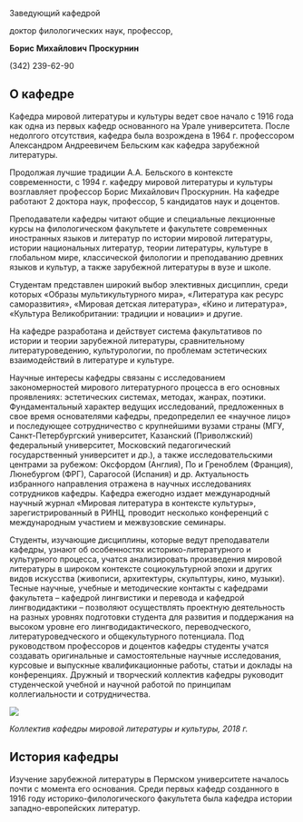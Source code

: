 Заведующий кафедрой
   

 доктор филологических наук, профессор,
   

**Борис** 
**Михайлович** 
**Проскурнин** 
  

 (342) 239-62-90
   


  
О кафедре
-------------------------------------------------------------------------------------------------------------------------------------




 Кафедра мировой литературы и культуры ведет свое начало с 1916 года как одна из первых кафедр основанного на Урале университета. После недолгого отсутствия, кафедра была возрождена в 1964 г. профессором Александром Андреевичем Бельским как кафедра зарубежной литературы.
   

  

 Продолжая лучшие традиции А.А. Бельского в контексте современности, с 1994 г. кафедру мировой литературы и культуры возглавляет профессор Борис Михайлович Проскурнин. На кафедре работают 2 доктора наук, профессор, 5 кандидатов наук и доцентов.
   

  

 Преподаватели кафедры читают общие и специальные лекционные курсы на филологическом факультете и факультете современных иностранных языков и литератур по истории мировой литературы, истории национальных литератур, теории литературы, культуре в глобальном мире, классической филологии и преподаванию древних языков и культур, а также зарубежной литературы в вузе и школе.
   

  

 Студентам представлен широкий выбор элективных дисциплин, среди которых «Образы мультикультурного мира», «Литература как ресурс саморазвития», «Мировая детская литература», «Кино и литература», «Культура Великобритании: традиции и новации» и другие.
   

  

 На кафедре разработана и действует система факультативов по истории и теории зарубежной литературы, сравнительному литературоведению, культурологии, по проблемам эстетических взаимодействий в литературе и культуре.
   

  

 Научные интересы кафедры связаны с исследованием закономерностей мирового литературного процесса в его основных проявлениях: эстетических системах, методах, жанрах, поэтики. Фундаментальный характер ведущих исследований, предложенных в свое время основателями кафедры, предопределил ее «научное лицо» и последующее сотрудничество с крупнейшими вузами страны (МГУ, Санкт-Петербургский университет, Казанский (Приволжский) федеральный университет, Московский педагогический государственный университет и др.), а также исследовательскими центрами за рубежом: Оксфордом (Англия), По и Греноблем (Франция), Люнебургом (ФРГ), Сарагосой (Испания) и др. Актуальность избранного направления отражена в научных исследованиях сотрудников кафедры. Кафедра ежегодно издает международный научный журнал «Мировая литература в контексте культуры», зарегистрированный в РИНЦ, проводит несколько конференций с международным участием и межвузовские семинары.
   

  

 Студенты, изучающие дисциплины, которые ведут преподаватели кафедры, узнают об особенностях историко-литературного и культурного процесса, учатся анализировать произведения мировой литературы в широком контексте социокультурной эпохи и других видов искусства (живописи, архитектуры, скульптуры, кино, музыки). Тесные научные, учебные и методические контакты с кафедрами факультета – кафедрой лингвистики и перевода и кафедрой лингводидактики – позволяют осуществлять проектную деятельность на разных уровнях подготовки студента для развития и поддержания на высоком уровне его лингводидактического, переводческого, литературоведческого и общекультурного потенциала. Под руководством профессоров и доцентов кафедры студенты учатся создавать оригинальные и самостоятельные научные исследования, курсовые и выпускные квалификационные работы, статьи и доклады на конференциях. Дружный и творческий коллектив кафедры руководит студенческой учебной и научной работой по принципам коллегиальности и сотрудничества.
   


![](http://www.psu.ru/files/images/fakultety/foreign_languages/kafedra-mirovoj-literatury-i-kultury/kafedra-2018.jpg)
  

*Коллектив кафедры мировой литературы и культуры, 2018 г.* 









История кафедры
------------------------------------------------------------------------------------------------------------------------------------------





 Изучение зарубежной литературы в Пермском университете началось почти с момента его основания. Среди первых кафедр созданного в 1916 году историко-филологического факультета была кафедра истории западно-европейских литератур.
 



